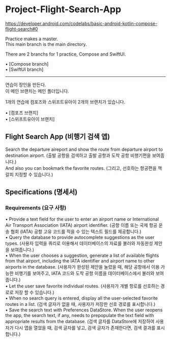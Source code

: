 # Project-Flight-Search-App
https://developer.android.com/codelabs/basic-android-kotlin-compose-flight-search#0

Practice makes a master.   
This main branch is the main directory.   

There are 2 branchs for 1 practice, Compose and SwiftUI.   
   
• [Compose branch]   
• [SwiftUI branch]   


---

연습이 장인을 만든다.   
이 메인 브랜치는 메인 폴더입니다.

1개의 연습에 컴포즈와 스위프트유아이 2개의 브랜치가 있습니다.   
   
• [컴포즈 브랜치]   
• [스위프트유아이 브랜치]   


## Flight Search App (비행기 검색 앱)
Search the departure aireport and show the route from departure airport to destination airport. (출발 공항을 검색하고 출발 공항과 도착 공항 비행기편을 보여줍니다.)   
And also you can bookmark the favorite routes. (그리고, 선호하는 항공편을 책갈피 지정할 수 있습니다.)   

## Specifications (명세서)   
### Requirements (요구 사항)
• Provide a text field for the user to enter an airport name or International Air Transport Association (IATA) airport identifier. (공항 이름 또는 국제 항공 운송 협회 (IATA) 공항 고유 코드를 적을 수 있는 텍스트 필드를 제공합니다.)   
• Query the database to provide autocomplete suggestions as the user types. (사용자 입력을 쿼리로 이용해서 데이터베이스의 자료를 불러와 자동완성 제안을 보여줍니다.)   
• When the user chooses a suggestion, generate a list of available flights from that airport, including the IATA identifier and airport name to other airports in the database. (사용자가 완성된 제안을 눌렀을 때, 해당 공항에서 이용 가능한 비행기를 보여주고, IATA 코드와 도착 공항 이름을 데이터베이스에서 불러와 보여줍니다.)   
• Let the user save favorite individual routes. (사용자가 개별 항로를 선호하는 경로로 저장 할 수 있습니다.)   
• When no search query is entered, display all the user-selected favorite routes in a list. (검색 글자가 없을 때, 사용자가 저장한 선호 경로를 표시합니다.)    
• Save the search text with Preferences DataStore. When the user reopens the app, the search text, if any, needs to prepopulate the text field with appropriate results from the database. (검색 글자를 DataStore에 저장하여 사용자가 다시 앱을 열었을 때, 검색 글자를 넣고, 검색 글자가 존재한다면, 검색 결과를 표시합니다.)   

